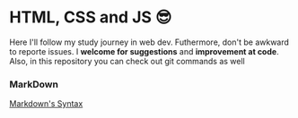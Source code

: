 # HTML, CSS and JS  😎

Here I'll follow my study journey in web dev. 
Futhermore, don't be awkward to reporte issues. 
I **welcome for suggestions** and **improvement at code**.
Also, in this repository you can check out git commands as well


### MarkDown 

[Markdown's Syntax](https://www.markdownguide.org/basic-syntax/)







